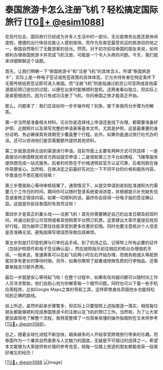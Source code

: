# 泰国旅游卡怎么注册飞机？轻松搞定国际旅行 [[TG💪+ @esim1088](https://t.me/s/esim1088)]

在现代社会，国际旅行已经成为许多人生活中的一部分。无论是商务出差还是休闲度假，便捷的出行体验总能让人感到愉快。而作为东南亚最受欢迎的旅游目的地之一，泰国自然吸引了无数游客的目光。然而，对于初次前往泰国的朋友来说，如何顺利办理泰国旅游卡并完成飞机注册，可能是一个令人头疼的问题。今天，我们就来详细聊聊这个话题。

首先，让我们明确一下“泰国旅游卡”和“注册飞机”的具体含义。所谓“泰国旅游卡”，实际上是一种电子签证或免签政策的具体体现，它允许持有者在特定条件下无需传统纸质签证即可进入泰国。而“注册飞机”则是指通过航空公司官网或其他渠道提前预订座位的过程，以便在出发时能够顺利登机。这两者看似独立，但实际上是紧密相连的，因为只有成功注册了飞机，你的泰国之旅才能真正开始。

那么，问题来了：我们应该如何一步步操作呢？别急，接下来我将分步骤为你解答。

第一步当然是准备相关材料。无论你是选择线上申请还是线下办理，都需要准备好护照、近期照片以及填写完整的申请表等基本文件。尤其是护照，这是最重要的身份证明，务必确保其有效期至少覆盖整个行程。此外，如果你是通过旅行社代办的话，还可以咨询他们是否需要额外提供其他资料。

第二步就是选择合适的渠道进行申请。目前市面上主要有两种方式可供选择：一是直接访问泰国移民局官方网站提交申请；二是借助第三方平台如携程、飞猪等服务提供商完成一站式服务。前者的优势在于价格透明且官方认证可靠，后者则胜在操作简便省心。当然啦，在做决定之前最好先对比一下不同平台的价格和服务内容，毕竟谁也不想花冤枉钱嘛！

第三步便是耐心等待审核结果了。通常情况下，从提交申请到收到批准通知大约需要几个工作日的时间。期间你可以随时登录系统查询进度，并根据提示补充缺失信息或者修正错误内容。如果一切顺利的话，最终你会获得一份电子版的签证确认函，这就是你前往泰国的有效凭证啦！

第四步才是真正的重头戏——注册飞机！首先你需要确定自己的出发日期及航班时间，并通过航空公司官网或者其他购票平台预订机票。这里建议大家尽量提前规划好行程，因为越早订票往往能享受到更多优惠折扣哦。同时也要注意核对个人信息是否准确无误，避免因填写错误而导致后续麻烦。

第五步则是打印登机牌与行李托运手续。到了机场之后，记得带上所有必要的证件（包括护照原件和电子签证确认函），然后按照指示前往相应的柜台办理值机手续。一般来说，普通乘客可以在起飞前两小时左右开始办理，而商务舱或头等舱旅客则享有更长的等待时限。另外，如果你携带了超重或特殊性质的行李物品，还需要单独支付额外费用。

最后一步就是安心等待起飞啦！在整个过程中，如果有任何疑问都可以随时向工作人员寻求帮助，他们会耐心地为你解答每一个细节问题。同时也可以下载一些手机应用程序，比如Google Maps之类的导航工具，这样即使身处异国他乡也能轻松找到正确的路线。

综上所述，虽然听起来步骤繁多，但实际上只要按照上述指南逐一落实，相信每位朋友都能够顺利完成泰国旅游卡的注册以及飞机的预订工作。当然啦，为了让大家更加直观地了解整个流程，我特意整理了一份简单易懂的操作指南附在文末供参考[[TG💪+ @esim1088](https://t.me/s/esim1088)]。

总之，随着全球化进程不断加快，越来越多的人开始享受跨境旅行带来的乐趣。而泰国作为一个兼具自然美景与人文魅力的国度，无疑是不可错过的选择之一。希望本文能够为大家提供有价值的参考信息，祝每一位踏上旅途的朋友都能收获一段美好难忘的经历！

[[TG💪+ @esim1088](https://t.me/s/esim1088) ![Image](https://i.postimg.cc/4NQfJmqS/Snipaste-2025-05-13-00-14-12.png)]